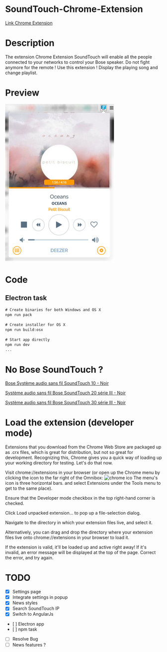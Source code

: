 # SoundTouch-Chrome-Extension

[Link Chrome Extension](https://chrome.google.com/webstore/detail/soundtouch-chrome-extensi/gapfkijlllenhmgddoldcfedfiiakfgg)

# Description

The extension Chrome Extension SoundTouch will enable all the people connected to your networks to control your Bose speaker. Do not fight anymore for the remote ! Use this extension ! Display the playing song and change playlist.

# Preview

<img src="img/preview.jpg" width="350"/>

# Code

## Electron task

```
# Create binaries for both Windows and OS X
npm run pack

# Create installer for OS X
npm run build:osx

# Start app directly
npm run dev
...
```

# No Bose SoundTouch ?

[Bose Système audio sans fil SoundTouch 10 - Noir](http://www.amazon.fr/gp/product/B0117RGGDE/ref=as_li_tl?ie=UTF8&camp=1642&creative=19458&creativeASIN=B0117RGGDE&linkCode=as2&tag=aureli-21) <br>

[Système audio sans fil Bose SoundTouch 20 série III - Noir](http://www.amazon.fr/gp/product/B0117RGP58/ref=as_li_tl?ie=UTF8&camp=1642&creative=19458&creativeASIN=B0117RGP58&linkCode=as2&tag=aureli-21) <br>

[Système audio sans fil Bose SoundTouch 30 série III - Noir](http://www.amazon.fr/gp/product/B0117RGXLE/ref=as_li_tl?ie=UTF8&camp=1642&creative=19458&creativeASIN=B0117RGXLE&linkCode=as2&tag=aureli-21) <br>

# Load the extension (developer mode)

Extensions that you download from the Chrome Web Store are packaged up as .crx files, which is great for distribution, but not so great for development. Recognizing this, Chrome gives you a quick way of loading up your working directory for testing. Let's do that now.

Visit chrome://extensions in your browser (or open up the Chrome menu by clicking the icon to the far right of the Omnibox: ![chrome ico](https://developer.chrome.com/static/images/hotdogmenu.png) The menu's icon is three horizontal bars. and select Extensions under the Tools menu to get to the same place).

Ensure that the Developer mode checkbox in the top right-hand corner is checked.

Click Load unpacked extension… to pop up a file-selection dialog.

Navigate to the directory in which your extension files live, and select it.

Alternatively, you can drag and drop the directory where your extension files live onto chrome://extensions in your browser to load it.

If the extension is valid, it'll be loaded up and active right away! If it's invalid, an error message will be displayed at the top of the page. Correct the error, and try again.

# TODO

- [x] Settings page
- [x] Integrate settings in popup
- [x] News styles
- [x] Search SoundTouch IP
- [x] Switch to AngularJs
- [ ] Electron app
- [ ] npm task
- [ ] Resolve Bug
- [ ] News features ?
